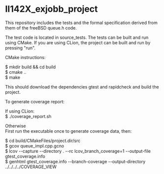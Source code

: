 # II142X_exjobb_project

This repository includes the tests and the formal specification derived from them of the freeBSD queue.h code. 

The test code is located in source_tests. The tests can be built and run using CMake. If you are using CLion, the project can be built and run by pressing "run".


CMake instructions:

$ mkdir build && cd build \
$ cmake .. \
$ make

This should download the dependencies gtest and rapidcheck and build the project.


To generate coverage report:

If using CLion:\
$ ./coverage_report.sh

Otherwise \
First run the executable once to generate coverage data, then:

$ cd build/CMakeFiles/project.dir/src \
$ gcov queue_impl.cpp.gcno \
$ lcov --capture --directory .  --rc lcov_branch_coverage=1 --output-file gtest_coverage.info \
$ genhtml gtest_coverage.info --branch-coverage --output-directory ../../../../COVERAGE_VIEW 

